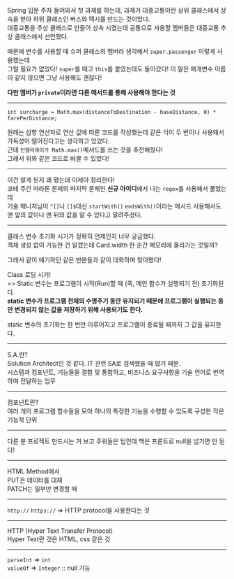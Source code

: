 Spring 입문 주차 들어와서 첫 과제를 하는데,   과제가 대중교통이란 상위 클래스에서 상속을 받아 하위 클래스인 버스와 택시를 만드는 것이었다.  
대중교통을 추상 클래스로 만들어 상속 시켰는데 공통으로 사용할 멤버들은 대중교통 추상 클래스에서 선언했다.

때문에 변수를 사용할 때 슈퍼 클래스의 멤버라 생각해서 `super.passenger` 이렇게 사용했는데   
그럴 필요가 없었다! `super`를 떼고 `this`를 붙였는데도 돌아갔다!
이 말은 매개변수 이름이 같지 않으면 그냥 사용해도 괜찮다!   

**다만 멤버가 `private`이라면 다른 메서드를 통해 사용해야 한다는 것**

---

`int surcharge = Math.max(distanceToDestination - baseDistance, 0) * farePerDistance;`

원래는 삼항 연산자로 연산 값에 따른 코드를 작성했는데 같은 식이 두 번이나 사용돼서 가독성이 떨어진다고는 생각하고 있었다.   
근데 `인텔리제이가 Math.max()`메서드를 쓰는 것을 추천해줬다!   
그래서 위와 같은 코드로 바꿀 수 있었다!   

---

이건 알게 된지 꽤 됐는데 이제야 정리한다!   
코테 주간 마라톤 문제의 마지막 문제인 **신규 아이디**에서 나는 `regex`를 사용해서 풀었는데   
기술 매니저님이 `^[]`나 `[]$`대신 `startWith()` `endsWith()`이라는 메서드 사용해서도 맨 앞의 값이나 맨 뒤의 값을 알 수 있다고 알려주셨다.

---

클래스 변수 초기화 시기가 정확히 언제인지 너무 궁금했다.   
객체 생성 없이 가능한 건 알겠는데 Card.width 한 순간 메모리에 올라가는 것일까?   

그래서 같이 얘기하던 같은 반분들과 같이 대화하며 찾아봤다!   

Class 로딩 시기!   
=> Static 변수는 프로그램이 시작(Run)할 때 (즉, 메인 함수가 실행되기 전) 초기화된다.  
**static 변수가 프로그램 전체의 수명주기 동안 유지되기 때문에 프로그램이 실행되는 동안 변경되지 않는 값을 저장하기 위해 사용되기도 한다.**

static 변수의 초기화는 한 번만 이루어지고 프로그램이 종료될 때까지 그 값을 유지한다.

---

S.A.란?   
Solution Architect인 것 같다. IT 관련 SA로 검색했을 때 떴기 때문.   
시스템과 컴포넌트, 기능들을 결합 및 통합하고, 비즈니스 요구사항을 기술 언어로 번역하여 전달하는 업무

---

컴포넌트란?   
여러 개의 프로그램 함수들을 모아 하나의 특정한 기능을 수행할 수 있도록 구성한 작은 기능적 단위

---

다른 분 프로젝트 만드시는 거 보고 주워들은 팁인데 백은 프론트로 null을 넘기면 안 된다!

---

HTML Method에서   
PUT은 데이터를 대체   
PATCH는 일부만 변경할 때   

---

`http://` `https://` => HTTP protocol을 사용한다는 것

---

HTTP (Hyper Text Transfer Protocol)   
Hyper Text란 것은 HTML, css 같은 것

---

`parseInt` => `int`   
`valueOf` => `Integer` :: null 가능

